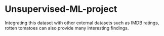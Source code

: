 # Unsupervised-ML-project

Integrating this dataset with other external datasets such as IMDB ratings, rotten tomatoes can also provide many interesting findings.


